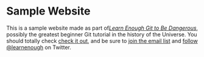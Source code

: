 # Sample Website

This is a sample website made as part of[*Learn Enough Git to Be Dangerous*](http://learnenough.com/git-tutorial), possibly the greatest beginner Git tutorial in the history of the Universe. You should totally check [check it out](http://learnenough.com/git-tutorial), and be sure to [join the email list](http://learnenough.com/#email_list) and [follow @learnenough](http://twitter.com/learnenough) on Twitter.
